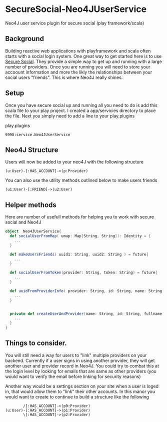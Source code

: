 SecureSocial-Neo4JUserService
=============================

Neo4J user service plugin for secure social (play framework/scala)

## Background
Building reactive web applications with playframework and scala often starts with a social login system.  One great way to get started here is to use [Secure Social](http://securesocial.ws/).  They provide a simple way to get up and running with a large number of providers.  Once you are running you will need to store your accoount information and more the likly the relationships between your social users "friends".  This is where Neo4J really shines.

## Setup
Once you have secure social up and running all you need to do is add this scala file to your play project.  I created a app/servicies directory to place the file.  Next you simply need to add a line to your play.plugins

play.plugins
```
9998:service.Neo4JUserService
```

## Neo4J Structure
Users will now be added to your neo4J with the following structure

```
(u:User)-[:HAS_ACCOUNT]->(p:Provider)
```

You can also use the utility methods outlined below to make users friends
```
(u1:User)-[:FRIEND]->(u2:User)
```



## Helper methods

Here are number of usefull methods for helping you to work with secure social and Neo4J

```scala
object  Neo4JUserService{
  def socialUserFromMap( umap: Map[String, String]): Identity = {
    ...
  }

  def makeUsersFriends( uuid1: String, uuid2: String ) = future{
    ...
  }

  def socialUserFromToken(provider: String, token: String) = future{
    ...
  }

  def uuidFromProviderInfo( provider: String, id: String, name: String = "" ) = future {
    ...
  }


  private def createUserAndProvider(name: String, id: String, fullname: String) = {
    ...
  }
}

```

## Things to consider.

You will still need a way for users to "link" multiple providers on your backend.  Currently if a user signs in using another provider, they will get another user and provider record in Neo4J.  You could try to combat this at the login level by looking for emails that are same as other providers (you would want to verify the email before linking for security reasons)

Another way would be a settings section on your site when a user is loged in, that would allow them to "link" their other accounts.  In this manor you would want to create to continue to build a structure like the following

```   
        /[:HAS_ACCOUNT]->(p0:Provider)
(u:User)-[:HAS_ACCOUNT]->(p1:Provider)
        \[:HAS_ACCOUNT]->(p2:Provider)
```
